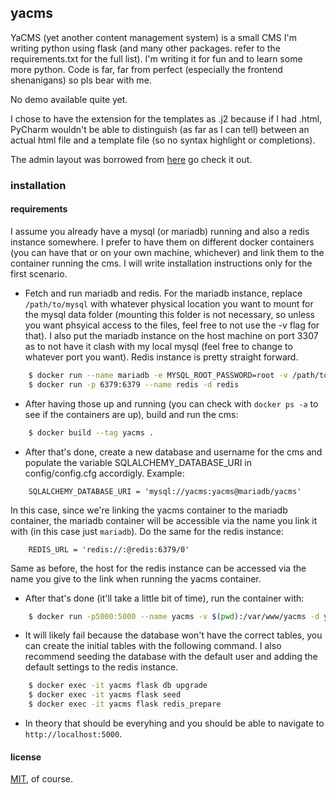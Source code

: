 ## yacms

YaCMS (yet another content management system) is a small CMS I'm writing python using flask (and many other packages. 
refer to the requirements.txt for the full list). I'm writing it for fun and to learn some more python. Code is far, 
far from perfect (especially the frontend shenanigans) so pls bear with me.

No demo available quite yet.

I chose to have the extension for the templates as .j2 because if I had .html, PyCharm wouldn't be able to distinguish
(as far as I can tell) between an actual html file and a template file (so no syntax highlight or completions). 

The admin layout was borrowed from [here](https://github.com/ConsoleTVs/UIAdmin) go check it out.

### installation

#### requirements

I assume you already have a mysql (or mariadb) running and also a redis instance somewhere. I prefer to have them on
different docker containers (you can have that or on your own machine, whichever) and link them to the container
running the cms. I will write installation instructions only for the first scenario.

- Fetch and run mariadb and redis. For the mariadb instance, replace `/path/to/mysql` with whatever physical location
you want to mount for the mysql data folder (mounting this folder is not necessary, so unless you want phsyical access 
to the files, feel free to not use the -v flag for that). I also put the mariadb instance on the host machine on port
3307 as to not have it clash with my local mysql (feel free to change to whatever port you want). Redis instance is 
pretty straight forward.

```bash
    $ docker run --name mariadb -e MYSQL_ROOT_PASSWORD=root -v /path/to/mysql:/var/lib/mysql -d -p 3307:3306 mariadb:10.3.0
    $ docker run -p 6379:6379 --name redis -d redis
```

- After having those up and running (you can check with `docker ps -a` to see if the containers are up), build and run
the cms:

```bash
    $ docker build --tag yacms .
```

- After that's done, create a new database and username for the cms and populate the variable SQLALCHEMY_DATABASE_URI in 
config/config.cfg accordigly. Example:

```
    SQLALCHEMY_DATABASE_URI = 'mysql://yacms:yacms@mariadb/yacms'
```

In this case, since we're linking the yacms container to the mariadb container, the mariadb container will be accessible
via the name you link it with (in this case just `mariadb`). Do the same for the redis instance:

```
    REDIS_URL = 'redis://:@redis:6379/0'
```

Same as before, the host for the redis instance can be accessed via the name you give to the link when running the yacms
container.

- After that's done (it'll take a little bit of time), run the container with:

```bash
    $ docker run -p5000:5000 --name yacms -v $(pwd):/var/www/yacms -d yacms
```

- It will likely fail because the database won't have the correct tables, you can create the initial tables with the 
following command. I also recommend seeding the database with the default user and adding the default settings 
to the redis instance.

```bash
    $ docker exec -it yacms flask db upgrade
    $ docker exec -it yacms flask seed
    $ docker exec -it yacms flask redis_prepare
```

- In theory that should be everyhing and you should be able to navigate to `http://localhost:5000`.

#### license

[MIT](LICENSE.md), of course.